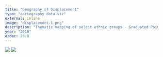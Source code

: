 ```yaml
---
title: "Geography of Displacement"
type: "cartography data-viz"
external: inline
image: "displacement-1.png"
description: "Thematic mapping of select ethnic groups · Graduated Point Symbol Map"
year: "2018"
order: 28.0
---
```


![](/imgs/displacement.png)
![](/imgs/displacement-2.png)
